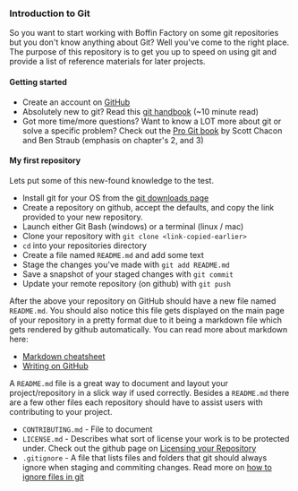 ### Introduction to Git
So you want to start working with Boffin Factory on some git repositories but
you don't know anything about Git?  Well you've come to the right place.  The
purpose of this repository is to get you up to speed on using git and provide a
list of reference materials for later projects.

#### Getting started
* Create an account on [GitHub](github.com)
* Absolutely new to git?  Read this [git
  handbook](https://guides.github.com/introduction/git-handbook/) (~10 minute
  read)
* Got more time/more questions?  Want to know a LOT more about git or solve a
  specific problem?  Check out the [Pro Git
  book](https://git-scm.com/book/en/v2) by Scott Chacon and Ben Straub (emphasis
  on chapter's 2, and 3)

#### My first repository
Lets put some of this new-found knowledge to the test.
* Install git for your OS from the [git downloads page](https://git-scm.com/downloads)
* Create a repository on github, accept the defaults, and copy the link provided
  to your new repository.
* Launch either Git Bash (windows) or a terminal (linux / mac)
* Clone your repository with `git clone <link-copied-earlier>`
* `cd` into your repositories directory
* Create a file named `README.md` and add some text
* Stage the changes you've made with `git add README.md`
* Save a snapshot of your staged changes with `git commit`
* Update your remote repository (on github) with `git push`

After the above your repository on GitHub should have a new file named
`README.md`.  You should also notice this file gets displayed on the main page
of your repository in a pretty format due to it being a markdown file which gets
rendered by github automatically.  You can read more about markdown here: 

* [Markdown cheatsheet](https://github.com/adam-p/markdown-here/wiki/Markdown-Cheatsheet)
* [Writing on GitHub](https://help.github.com/en/categories/writing-on-github)

A `README.md` file is a great way to document and layout your
project/repository in a slick way if used correctly.  Besides a `README.md`
there are a few other files each repository should have to assist users with
contributing to your project.

* `CONTRIBUTING.md` - File to document
* `LICENSE.md` - Describes what sort of license your work is to be protected
  under.  Check out the github page on [Licensing your
  Repository](https://help.github.com/en/articles/licensing-a-repository)
* `.gitignore` - A file that lists files and folders that git should always
  ignore when staging and commiting changes.  Read more on [how to ignore files
  in git](https://help.github.com/en/articles/ignoring-files)




